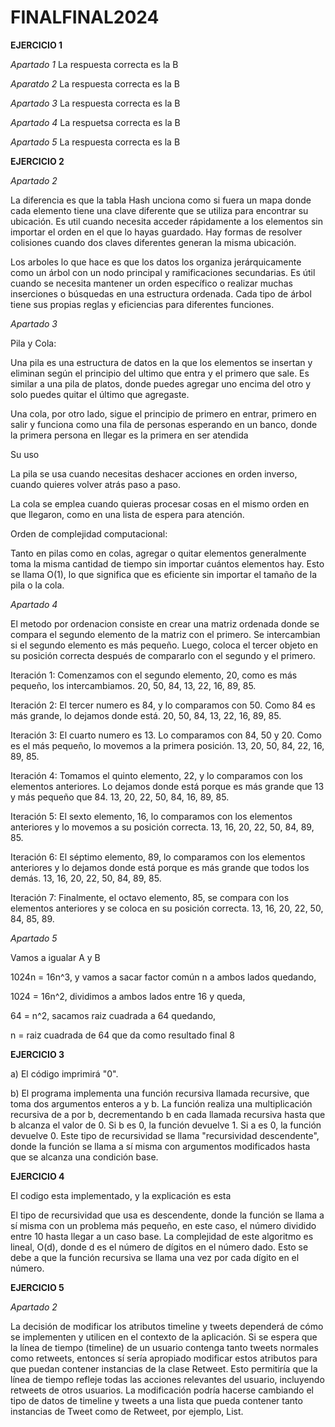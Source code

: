 # FINALFINAL2024

**EJERCICIO 1**


_Apartado 1_ La respuesta correcta es la B

_Aparatdo 2_ La respuesta correcta es la B

_Apartado 3_ La respuesta correcta es la B

_Apartado 4_ La respuetsa correcta es la B

_Apartado 5_ La respuesta correcta es la B



**EJERCICIO 2**


_Apartado 2_ 

La diferencia es que la tabla Hash unciona como si fuera un mapa donde cada elemento tiene una clave diferente que se utiliza para encontrar su ubicación. Es util cuando necesita acceder rápidamente a los elementos sin importar el orden en el que lo hayas guardado. Hay formas de resolver colisiones cuando dos claves diferentes generan la misma ubicación.

Los arboles lo que hace es que los datos los organiza jerárquicamente como un árbol con un nodo principal y ramificaciones secundarias. Es útil cuando se necesita mantener un orden específico o realizar muchas inserciones o búsquedas en una estructura ordenada. Cada tipo de árbol tiene sus propias reglas y eficiencias para diferentes funciones.

_Apartado 3_

Pila y Cola:

Una pila es una estructura de datos en la que los elementos se insertan y eliminan según el principio del ultimo que entra y el primero que sale.
Es similar a una pila de platos, donde puedes agregar uno encima del otro y solo puedes quitar el último que agregaste.

Una cola, por otro lado, sigue el principio de primero en entrar, primero en salir y funciona como una fila de personas esperando en un banco, donde la primera persona en llegar es la primera en ser atendida

Su uso


La pila se usa cuando necesitas deshacer acciones en orden inverso, cuando quieres volver atrás paso a paso.

La cola se emplea cuando quieras procesar cosas en el mismo orden en que llegaron, como en una lista de espera para atención.


Orden de complejidad computacional:

Tanto en pilas como en colas, agregar o quitar elementos generalmente toma la misma cantidad de tiempo sin importar cuántos elementos hay. Esto se llama O(1), lo que significa que es eficiente sin importar el tamaño de la pila o la cola.



_Apartado 4_

El metodo por ordenacion consiste en crear una matriz ordenada donde se compara el segundo elemento de la matriz con el primero. Se intercambian si el segundo elemento es más pequeño. Luego, coloca el tercer objeto en su posición correcta después de compararlo con el segundo y el primero. 

Iteración 1: Comenzamos con el segundo elemento, 20, como es más pequeño, los intercambiamos.  20, 50, 84, 13, 22, 16, 89, 85.

Iteración 2: El tercer numero es 84, y lo comparamos con 50. Como 84 es más grande, lo dejamos donde está. 20, 50, 84, 13, 22, 16, 89, 85.

Iteración 3: El cuarto numero es 13. Lo comparamos con 84, 50 y 20. Como es el más pequeño, lo movemos a la primera posición. 13, 20, 50, 84, 22, 16, 89, 85.

Iteración 4: Tomamos el quinto elemento, 22, y lo comparamos con los elementos anteriores. Lo dejamos donde está porque es más grande que 13 y más pequeño que 84. 13, 20, 22, 50, 84, 16, 89, 85.

Iteración 5: El sexto elemento, 16, lo comparamos con los elementos anteriores y lo movemos a su posición correcta.  13, 16, 20, 22, 50, 84, 89, 85.

Iteración 6: El séptimo elemento, 89, lo comparamos con los elementos anteriores y lo dejamos donde está porque es más grande que todos los demás.  13, 16, 20, 22, 50, 84, 89, 85.

Iteración 7: Finalmente, el octavo elemento, 85, se compara con los elementos anteriores y se coloca en su posición correcta. 13, 16, 20, 22, 50, 84, 85, 89.


_Apartado 5_

Vamos a igualar A y B 

1024n = 16n^3, y vamos a sacar factor común n a ambos lados quedando, 

1024 = 16n^2, dividimos a ambos lados entre 16 y queda,

64 = n^2, sacamos raiz cuadrada a 64 quedando,

n = raiz cuadrada de 64 que da como resultado final 8
​


**EJERCICIO 3**

a) El código imprimirá "0".

b) El programa implementa una función recursiva llamada recursive, que toma dos argumentos enteros a y b. La función realiza una multiplicación recursiva de a por b, decrementando b en cada llamada recursiva hasta que b alcanza el valor de 0. Si b es 0, la función devuelve 1. Si a es 0, la función devuelve 0. Este tipo de recursividad se llama "recursividad descendente", donde la función se llama a sí misma con argumentos modificados hasta que se alcanza una condición base.



**EJERCICIO 4**

El codigo esta implementado, y la explicación es esta 

El tipo de recursividad que usa es descendente, donde la función se llama a sí misma con un problema más pequeño, en este caso, el número dividido entre 10 hasta llegar a un caso base.
La complejidad de este algoritmo es lineal, O(d), donde d es el número de dígitos en el número dado. Esto se debe a que la función recursiva se llama una vez por cada dígito en el número.
 

**EJERCICIO 5**
 
 
 _Apartado 2_

La decisión de modificar los atributos timeline y tweets dependerá de cómo se implementen y utilicen en el contexto de la aplicación. Si se espera que la línea de tiempo (timeline) de un usuario contenga tanto tweets normales como retweets, entonces sí sería apropiado modificar estos atributos para que puedan contener instancias de la clase Retweet. Esto permitiría que la línea de tiempo refleje todas las acciones relevantes del usuario, incluyendo retweets de otros usuarios.
La modificación podría hacerse cambiando el tipo de datos de timeline y tweets a una lista que pueda contener tanto instancias de Tweet como de Retweet, por ejemplo, List<Tweet>.
